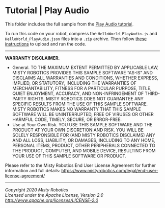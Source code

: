 # Tutorial | Play Audio

This folder includes the full sample from the [Play Audio tutorial](https://docs.mistyrobotics.com/misty-ii/coding-misty/javascript-sdk-tutorials/#play-audio).

To run this code on your robot, compress the `HelloWorld_PlayAudio.js` and `HelloWorld_PlayAudio.json` files into a `.zip` archive. Then follow [these instructions](https://docs.mistyrobotics.com/tools-&-apps/web-based-tools/skill-runner) to upload and run the code.

---

**WARRANTY DISCLAIMER.**

* General. TO THE MAXIMUM EXTENT PERMITTED BY APPLICABLE LAW, MISTY ROBOTICS PROVIDES THIS SAMPLE SOFTWARE “AS-IS” AND DISCLAIMS ALL WARRANTIES AND CONDITIONS, WHETHER EXPRESS, IMPLIED, OR STATUTORY, INCLUDING THE WARRANTIES OF MERCHANTABILITY, FITNESS FOR A PARTICULAR PURPOSE, TITLE, QUIET ENJOYMENT, ACCURACY, AND NON-INFRINGEMENT OF THIRD-PARTY RIGHTS. MISTY ROBOTICS DOES NOT GUARANTEE ANY SPECIFIC RESULTS FROM THE USE OF THIS SAMPLE SOFTWARE. MISTY ROBOTICS MAKES NO WARRANTY THAT THIS SAMPLE SOFTWARE WILL BE UNINTERRUPTED, FREE OF VIRUSES OR OTHER HARMFUL CODE, TIMELY, SECURE, OR ERROR-FREE.
* Use at Your Own Risk. YOU USE THIS SAMPLE SOFTWARE AND THE PRODUCT AT YOUR OWN DISCRETION AND RISK. YOU WILL BE SOLELY RESPONSIBLE FOR (AND MISTY ROBOTICS DISCLAIMS) ANY AND ALL LOSS, LIABILITY, OR DAMAGES, INCLUDING TO ANY HOME, PERSONAL ITEMS, PRODUCT, OTHER PERIPHERALS CONNECTED TO THE PRODUCT, COMPUTER, AND MOBILE DEVICE, RESULTING FROM YOUR USE OF THIS SAMPLE SOFTWARE OR PRODUCT.

Please refer to the Misty Robotics End User License Agreement for further information and full details: https://www.mistyrobotics.com/legal/end-user-license-agreement/

--- 

*Copyright 2020 Misty Robotics*<br>
*Licensed under the Apache License, Version 2.0*<br>
*http://www.apache.org/licenses/LICENSE-2.0*
